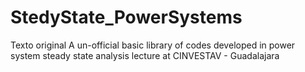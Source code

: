 # StedyState_PowerSystems
 Texto original A un-official basic library of codes developed in power system steady state analysis lecture at CINVESTAV - Guadalajara
